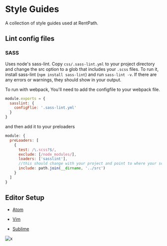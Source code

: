 # Style Guides
A collection of style guides used at RentPath.

## Lint config files
### SASS
  Uses node's sass-lint. Copy `css/.sass-lint.yml` to your project directory and change the src option to a glob that includes your `.scss` files. To run it, install sass-lint (`npm install sass-lint`) and run `sass-lint -v`. If there are any errors or warnings, they should show in your output. 
  
  To run with webpack, You'll need to add the configfile to your webpack file.
   
  ```javascript
  module.exports = {
    sasslint: {
      configFlie: '.sass-lint.yml'
    }
  }
  
  ``` 
  and then add it to your preloaders
  
  ```javascript
  module: {
    preLoaders: [
      {
        test: /\.scss?$/,
        exclude: [/node_modules/],
        loaders: ['sasslint'],
        //this should change with your project and point to where your scss files are
        include: path.join(__dirname, '../src')
      }
    ]
  }
  ```
  
## Editor Setup

- [Atom](https://github.com/rentpath/style-guides/wiki/Setup-Atom-Linter)

- [Vim](https://github.com/rentpath/style-guides/wiki/Vim-Linter)

- [Sublime](https://github.com/rentpath/style-guides/wiki/Sublime-Linter)

![x](http://i.imgur.com/X60PlOu.png)
